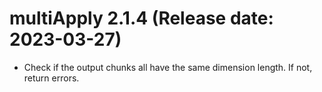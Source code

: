 # multiApply 2.1.4 (Release date: 2023-03-27)
- Check if the output chunks all have the same dimension length. If not, return errors.
